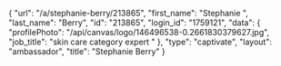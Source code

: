 {
    "url": "\/a\/stephanie-berry\/213865",
    "first_name": "Stephanie ",
    "last_name": "Berry",
    "id": "213865",
    "login_id": "1759121",
    "data": {
        "profilePhoto": "\/api\/canvas\/logo\/146496538-0.2661830379627.jpg",
        "job_title": "skin care category expert "
    },
    "type": "captivate",
    "layout": "ambassador",
    "title": "Stephanie  Berry"
}